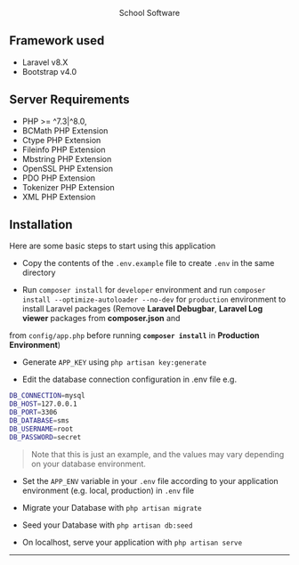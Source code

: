<p align="center">
School Software
</p>

## Framework used

- Laravel v8.X
- Bootstrap v4.0

## Server Requirements

- PHP >= ^7.3|^8.0,
- BCMath PHP Extension
- Ctype PHP Extension
- Fileinfo PHP Extension
- Mbstring PHP Extension
- OpenSSL PHP Extension
- PDO PHP Extension
- Tokenizer PHP Extension
- XML PHP Extension

## Installation

Here are some basic steps to start using this application

- Copy the contents of the `.env.example` file to create `.env` in the same directory

- Run `composer install` for `developer` environment and run `composer install --optimize-autoloader --no-dev`
  for `production` environment to install Laravel packages (Remove **Laravel Debugbar**, **Laravel Log viewer** packages
  from **composer.json** and

from `config/app.php` before running **`composer install`** in **Production Environment**)

- Generate `APP_KEY` using `php artisan key:generate`

- Edit the database connection configuration in .env file e.g.

```sh
DB_CONNECTION=mysql
DB_HOST=127.0.0.1
DB_PORT=3306
DB_DATABASE=sms
DB_USERNAME=root
DB_PASSWORD=secret
```

> Note that this is just an example, and the values may vary depending on your database environment.

- Set the `APP_ENV` variable in your `.env` file according to your application environment (e.g. local, production)
  in `.env` file

- Migrate your Database with `php artisan migrate`

- Seed your Database with `php artisan db:seed`

- On localhost, serve your application with `php artisan serve`

--------------------------------------------------------------------
